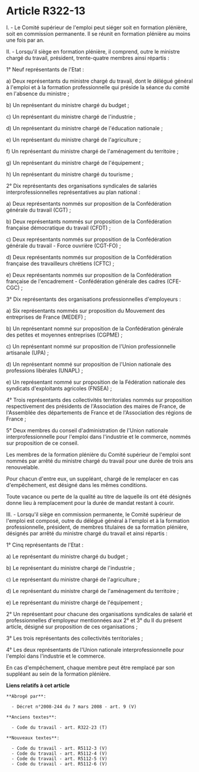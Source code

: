 # Article R322-13

I. - Le Comité supérieur de l'emploi peut siéger soit en formation plénière, soit en commission permanente. Il se réunit en
formation plénière au moins une fois par an.

II. - Lorsqu'il siège en formation plénière, il comprend, outre le ministre chargé du travail, président, trente-quatre
membres ainsi répartis :

1° Neuf représentants de l'Etat :

a) Deux représentants du ministre chargé du travail, dont le délégué général à l'emploi et à la formation professionnelle qui
préside la séance du comité en l'absence du ministre ;

b) Un représentant du ministre chargé du budget ;

c) Un représentant du ministre chargé de l'industrie ;

d) Un représentant du ministre chargé de l'éducation nationale ;

e) Un représentant du ministre chargé de l'agriculture ;

f) Un représentant du ministre chargé de l'aménagement du territoire ;

g) Un représentant du ministre chargé de l'équipement ;

h) Un représentant du ministre chargé du tourisme ;

2° Dix représentants des organisations syndicales de salariés interprofessionnelles représentatives au plan national :

a) Deux représentants nommés sur proposition de la Confédération générale du travail (CGT) ;

b) Deux représentants nommés sur proposition de la Confédération française démocratique du travail (CFDT) ;

c) Deux représentants nommés sur proposition de la Confédération générale du travail - Force ouvrière (CGT-FO) ;

d) Deux représentants nommés sur proposition de la Confédération française des travailleurs chrétiens (CFTC) ;

e) Deux représentants nommés sur proposition de la Confédération française de l'encadrement - Confédération générale des
cadres (CFE-CGC) ;

3° Dix représentants des organisations professionnelles d'employeurs :

a) Six représentants nommés sur proposition du Mouvement des entreprises de France (MEDEF) ;

b) Un représentant nommé sur proposition de la Confédération générale des petites et moyennes entreprises (CGPME) ;

c) Un représentant nommé sur proposition de l'Union professionnelle artisanale (UPA) ;

d) Un représentant nommé sur proposition de l'Union nationale des professions libérales (UNAPL) ;

e) Un représentant nommé sur proposition de la Fédération nationale des syndicats d'exploitants agricoles (FNSEA) ;

4° Trois représentants des collectivités territoriales nommés sur proposition respectivement des présidents de l'Association
des maires de France, de l'Assemblée des départements de France et de l'Association des régions de France ;

5° Deux membres du conseil d'administration de l'Union nationale interprofessionnelle pour l'emploi dans l'industrie et le
commerce, nommés sur proposition de ce conseil.

Les membres de la formation plénière du Comité supérieur de l'emploi sont nommés par arrêté du ministre chargé du travail
pour une durée de trois ans renouvelable.

Pour chacun d'entre eux, un suppléant, chargé de le remplacer en cas d'empêchement, est désigné dans les mêmes conditions.

Toute vacance ou perte de la qualité au titre de laquelle ils ont été désignés donne lieu à remplacement pour la durée de
mandat restant à courir.

III. - Lorsqu'il siège en commission permanente, le Comité supérieur de l'emploi est composé, outre du délégué général à
l'emploi et à la formation professionnelle, président, de membres titulaires de sa formation plénière, désignés par arrêté du
ministre chargé du travail et ainsi répartis :

1° Cinq représentants de l'Etat :

a) Le représentant du ministre chargé du budget ;

b) Le représentant du ministre chargé de l'industrie ;

c) Le représentant du ministre chargé de l'agriculture ;

d) Le représentant du ministre chargé de l'aménagement du territoire ;

e) Le représentant du ministre chargé de l'équipement ;

2° Un représentant pour chacune des organisations syndicales de salarié et professionnelles d'employeur mentionnées aux 2° et
3° du II du présent article, désigné sur proposition de ces organisations ;

3° Les trois représentants des collectivités territoriales ;

4° Les deux représentants de l'Union nationale interprofessionnelle pour l'emploi dans l'industrie et le commerce.

En cas d'empêchement, chaque membre peut être remplacé par son suppléant au sein de la formation plénière.

**Liens relatifs à cet article**

	**Abrogé par**:

	  - Décret n°2008-244 du 7 mars 2008 - art. 9 (V)

	**Anciens textes**:

	  - Code du travail - art. R322-23 (T)

	**Nouveaux textes**:

	  - Code du travail - art. R5112-3 (V)
	  - Code du travail - art. R5112-4 (V)
	  - Code du travail - art. R5112-5 (V)
	  - Code du travail - art. R5112-6 (V)
